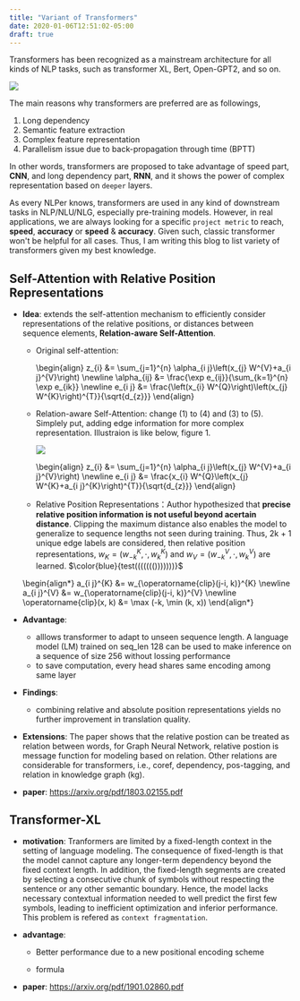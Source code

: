 ```yaml
---
title: "Variant of Transformers"
date: 2020-01-06T12:51:02-05:00
draft: true
---
```


Transformers has been recognized as a mainstream architecture for all kinds of NLP tasks, such as transformer XL, Bert, Open-GPT2, and so on. 

![](https://static-asset-delivery.hasbroapps.com/a9e79c9b34ea183cad07eb995c5f51818b6c9447/9377375644a25fe0d886aece737b89dc.png)

The main reasons why transformers are preferred are as followings,

1. Long dependency
2. Semantic feature extraction 
3. Complex feature representation
4. Parallelism issue due to back-propagation through time (BPTT)

In other words, transformers are proposed to take advantage of speed part, __CNN__, and long dependency part, __RNN__, and it shows the power of complex representation based on `deeper` layers. 

As every NLPer knows, transformers are used in any kind of downstream tasks in NLP/NLU/NLG, especially pre-training models. However, in real applications, we are always looking for a specific `project metric` to reach, __speed__, __accuracy__ or __speed__ & __accuracy__. Given such, classic transformer won't be helpful for all cases. Thus, I am writing this blog to list variety of transformers given my best knowledge. 


## Self-Attention with Relative Position Representations

* __Idea__: extends the self-attention mechanism to efficiently
  consider representations of the relative positions, or distances between sequence elements, __Relation-aware Self-Attention__.

  - Original self-attention:

  	\begin{align}
		z_{i} &= \sum_{j=1}^{n} \alpha_{i j}\left(x_{j} W^{V}+a_{i j}^{V}\right) \newline
		\alpha_{ij} &= \frac{\exp e_{ij}}{\sum_{k=1}^{n} \exp e_{ik}} \newline
		e_{i j} &= \frac{\left(x_{i} W^{Q}\right)\left(x_{j} W^{K}\right)^{T}}{\sqrt{d_{z}}}
	\end{align}		
  
  - Relation-aware Self-Attention: change (1) to (4) and (3) to (5). Simplely put, adding edge information for more complex representation. Illustraion is like below, figure 1.

	![](/post_imgs/relation_aware_att.png)

	\begin{align}
		z_{i} &= \sum_{j=1}^{n} \alpha_{i j}\left(x_{j} W^{V}+a_{i j}^{V}\right) \newline
		e_{i j} &= \frac{x_{i} W^{Q}\left(x_{j} W^{K}+a_{i j}^{K}\right)^{T}}{\sqrt{d_{z}}}
	\end{align}

  - Relative Position Representations：Author hypothesized that __precise relative position information is not useful beyond acertain distance__. Clipping the maximum distance also enables the model to generalize to sequence lengths not seen during training. Thus, 2k + 1 unique edge labels are considered, then relative position representations, $w_K = (w^K_{-k}, \cdot, w^K_k)$ and $w_V = (w^V_{-k}, \cdot, w^V_k)$ are learned. $\color{blue}{test((((((()))))))}$

  \begin{align*}
	  a_{i j}^{K} &= w_{\operatorname{clip}(j-i, k)}^{K} \newline	
	  a_{i j}^{V} &= w_{\operatorname{clip}(j-i, k)}^{V} \newline
	  \operatorname{clip}(x, k) &= \max (-k, \min (k, x))
  \end{align*}



* __Advantage__: 
	- alllows transformer to adapt to unseen sequence length. A language model (LM) trained on seq_len 128 can be used to make inference on a sequence of size 256 without lossing performance
	- to save computation, every head shares same encoding among same layer
* __Findings__: 
	- combining relative and absolute position representations yields no further improvement in translation quality.
* __Extensions__: The paper shows that the relative postion can be treated as relation between words, for Graph Neural Network, relative postion is message function for modeling based on relation. Other relations are considerable for transformers, i.e., coref, dependency, pos-tagging, and relation in knowledge graph (kg). 
* __paper__: https://arxiv.org/pdf/1803.02155.pdf


## Transformer-XL

* __motivation__: Tranformers are limited by a fixed-length context in the setting of language modeling. The consequence of fixed-length is that the model cannot capture any longer-term dependency beyond the fixed context length. In addition, the fixed-length segments are created by selecting a consecutive chunk of symbols without respecting the sentence or any other semantic boundary. Hence, the model lacks necessary contextual information needed to well predict the first few symbols, leading to inefficient optimization and inferior performance. This problem is refered as `context fragmentation`.

* __advantage__:

	- Better performance due to a new positional encoding scheme

	- formula 


 
* __paper__: https://arxiv.org/pdf/1901.02860.pdf




